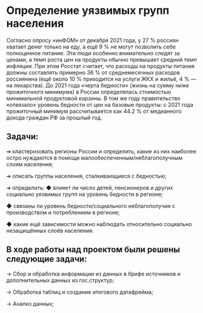 # **Определение уязвимых групп населения**


Согласно опросу «инФОМ» от декабря 2021 года, у 27 % россиян хватает
денег только на еду, а ещё 9 % не могут позволить себе полноценное
питание. Эти люди особенно внимательно следят за ценами, а темп роста
цен на продукты обычно превышает средний темп инфляции. При этом
Росстат считает, что расходы на продукты питания должны составлять
примерно 36 % от среднемесячных расходов россиянина (ещё около 10 %
приходится на услуги ЖКХ и жильё, 4 % — на лекарства).
До 2021 года «черта бедности» (жизнь на сумму ниже прожиточного
минимума) в России определялась стоимостью минимальной продуктовой
корзины. В том же году правительство «отвязало» уровень бедности от цен на
базовые продукты: с 2021 года прожиточный минимум рассчитывается как
44.2 % от медианного дохода граждан РФ за прошлый год.

## Задачи:
➔ кластеризовать регионы России и определить, какие из них наиболее
остро нуждаются в помощи малообеспеченным/неблагополучным
слоям населения;

➔ описать группы населения, сталкивающиеся с бедностью;

➔ определить:
  ◆ влияет ли число детей, пенсионеров и других социально уязвимых
групп на уровень бедности в регионе;

  ◆ связаны ли уровень бедности/социального неблагополучия с
производством и потреблением в регионе;

  ◆ какие ещё зависимости можно наблюдать относительно
социально незащищённых слоёв населения.

## В ходе работы над проектом были решены следующие задачи:

→ Сбор и обработка информации из данных в брифе источников и дополнительных данных из гос.структур;

→ Обработка таблиц и создание итогового датафрейма;

→ Анализ данных;


  

